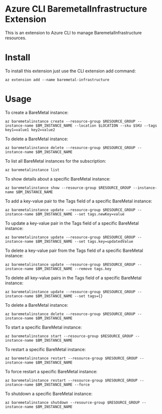 # Azure CLI BaremetalInfrastructure Extension #
This is an extension to Azure CLI to manage BaremetalInfrastructure resources.

# Install

To install this extension just use the CLI extension add command:

```
az extension add --name baremetal-infrastructure
```

# Usage

To create a BareMetal instance:

```
az baremetalinstance create --resource-group $RESOURCE_GROUP --instance-name $BM_INSTANCE_NAME --location $LOCATION --sku $SKU --tags key1=value1 key2=value2
```

To delete a BareMetal instance:

```
az baremetalinstance delete --resource-group $RESOURCE_GROUP --instance-name $BM_INSTANCE_NAME
```

To list all BareMetal instances for the subscription:

```
az baremetalinstance list
```

To show details about a specific BareMetal instance:

```
az baremetalinstance show --resource-group $RESOURCE_GROUP --instance-name $BM_INSTANCE_NAME
```

To add a key-value pair to the Tags field of a specific BareMetal instance:

```
az baremetalinstance update --resource-group $RESOURCE_GROUP --instance-name $BM_INSTANCE_NAME --set tags.newKey=value
```

To update a key-value pair in the Tags field of a specific BareMetal instance:

```
az baremetalinstance update --resource-group $RESOURCE_GROUP --instance-name $BM_INSTANCE_NAME --set tags.key=updatedValue
```

To delete a key-value pair from the Tags field of a specific BareMetal instance:

```
az baremetalinstance update --resource-group $RESOURCE_GROUP --instance-name $BM_INSTANCE_NAME --remove tags.key
```

To delete all key-value pairs in the Tags field of a specific BareMetal instance:

```
az baremetalinstance update --resource-group $RESOURCE_GROUP --instance-name $BM_INSTANCE_NAME --set tags={}
```

To delete a BareMetal instance:

```
az baremetalinstance delete --resource-group $RESOURCE_GROUP --instance-name $BM_INSTANCE_NAME
```

To start a specific BareMetal instance:

```
az baremetalinstance start --resource-group $RESOURCE_GROUP --instance-name $BM_INSTANCE_NAME
```

To restart a specific BareMetal instance:

```
az baremetalinstance restart --resource-group $RESOURCE_GROUP --instance-name $BM_INSTANCE_NAME
```

To force restart a specific BareMetal instance:

```
az baremetalinstance restart --resource-group $RESOURCE_GROUP --instance-name $BM_INSTANCE_NAME --force
```

To shutdown a specific BareMetal instance:

```
az baremetalinstance shutdown --resource-group $RESOURCE_GROUP --instance-name $BM_INSTANCE_NAME
```